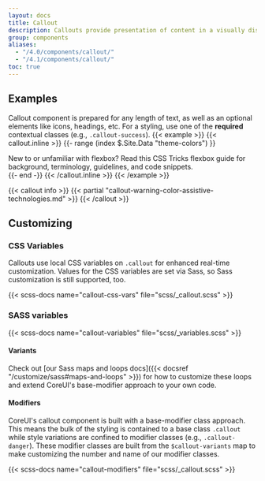 ```yaml
---
layout: docs
title: Callout
description: Callouts provide presentation of content in a visually distinct manner. Includes a heading, icon and typically text-based content.
group: components
aliases:
  - "/4.0/components/callout/"
  - "/4.1/components/callout/"
toc: true
---
```


## Examples

Callout component is prepared for any length of text, as well as an optional elements like icons, headings, etc. For a styling, use one of the **required** contextual classes (e.g., `.callout-success`).
{{< example >}}
{{< callout.inline >}}
{{- range (index $.Site.Data "theme-colors") }}
<div class="callout callout-{{ .name }}">
  New to or unfamiliar with flexbox? Read this CSS Tricks flexbox guide for background, terminology, guidelines, and code snippets.
</div>{{- end -}}
{{< /callout.inline >}}
{{< /example >}}

{{< callout info >}}
{{< partial "callout-warning-color-assistive-technologies.md" >}}
{{< /callout >}}

## Customizing

### CSS Variables

Callouts use local CSS variables on `.callout` for enhanced real-time customization. Values for the CSS variables are set via Sass, so Sass customization is still supported, too.

{{< scss-docs name="callout-css-vars" file="scss/_callout.scss" >}}

### SASS variables

{{< scss-docs name="callout-variables" file="scss/_variables.scss" >}}

#### Variants

Check out [our Sass maps and loops docs]({{< docsref "/customize/sass#maps-and-loops" >}}) for how to customize these loops and extend CoreUI's base-modifier approach to your own code.

#### Modifiers

CoreUI's callout component is built with a base-modifier class approach. This means the bulk of the styling is contained to a base class `.callout` while style variations are confined to modifier classes (e.g., `.callout-danger`). These modifier classes are built from the `$callout-variants` map to make customizing the number and name of our modifier classes.

{{< scss-docs name="callout-modifiers" file="scss/_callout.scss" >}}


